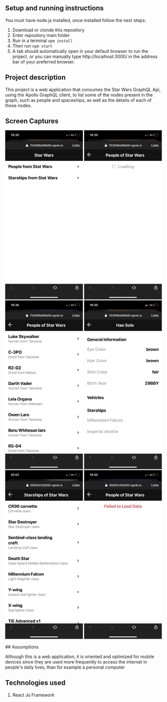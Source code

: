 ## Setup and running instructions

You must have node.js installed, once installed follow the next steps:
1. Download or clonde this repository
2. Enter repository main folder
3. Run in a terminal `npm install`
4. Then run `npm start`
5. A tab should automatically open in your default browser to run the project, or you can manually type http://localhost:3000/ in the address bar of your preferred browser. 

## Project description

This project is a web application that consumes the Star Wars GraphQL Api, using the Apollo GraphQL client, to list some of the nodes present in the graph, such as people and spaceships, as well as the details of each of these nodes.

## Screen Captures
<p float="left">
<img src="https://raw.githubusercontent.com/rodrigoManx/Ravn-Challenge-V2-Rodrigo-Pulcha/master/public/screenCaptures/sc1.jpg" width="250">
<img src="https://raw.githubusercontent.com/rodrigoManx/Ravn-Challenge-V2-Rodrigo-Pulcha/master/public/screenCaptures/sc2.jpg" width="250">
<img src="https://raw.githubusercontent.com/rodrigoManx/Ravn-Challenge-V2-Rodrigo-Pulcha/master/public/screenCaptures/sc3.jpg" width="250">
<img src="https://raw.githubusercontent.com/rodrigoManx/Ravn-Challenge-V2-Rodrigo-Pulcha/master/public/screenCaptures/sc4.jpg" width="250">
<img src="https://raw.githubusercontent.com/rodrigoManx/Ravn-Challenge-V2-Rodrigo-Pulcha/master/public/screenCaptures/fsc5.jpg" width="250">
<img src="https://raw.githubusercontent.com/rodrigoManx/Ravn-Challenge-V2-Rodrigo-Pulcha/master/public/screenCaptures/sc6.jpg" width="250">
</p>
## Assumptions

Although this is a web application, it is oriented and optimized for mobile devices since they are used more frequently to access the internet in people's daily lives, than for example a personal computer

## Technologies used

1. React Js Framework
